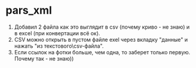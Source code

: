 # pars_xml
1. Добавил 2 файла как это выглядит в csv (почему криво - не знаю) и в excel (при конвертации всё ок). 
2. CSV можно открыть в пустом файле exel через вкладку "данные" и нажать "из текстового\csv-файла".
3. Если ссылок на фотки больше, чем одна, то заберет только первую. Почему так - не знаю))
